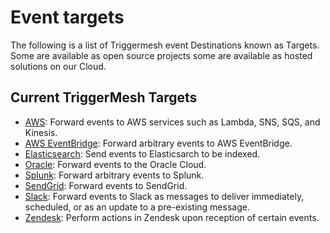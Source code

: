 # Event targets

The following is a list of Triggermesh event Destinations known as Targets. Some are available as open source projects some are available as hosted solutions on our Cloud.

## Current TriggerMesh Targets

* [AWS](./aws.md): Forward events to AWS services such as Lambda, SNS, SQS, and Kinesis.
* [AWS EventBridge](./awseventbridge.md): Forward arbitrary events to AWS EventBridge.
* [Elasticsearch](./elasticsearch.md): Send events to Elasticsarch to be indexed.
* [Oracle](./oracle.md): Forward events to the Oracle Cloud.
* [Splunk](./splunk.md): Forward arbitrary events to Splunk.
* [SendGrid](./sendgrid.md): Forward events to SendGrid.
* [Slack](./slack.md): Forward events to Slack as messages to deliver immediately, scheduled, or as an update to a pre-existing message.
* [Zendesk](./zendesk.md): Perform actions in Zendesk upon reception of certain events.
